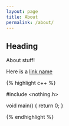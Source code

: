 ```yaml
---
layout: page
title: About
permalink: /about/
---
```



## Heading

About stuff!

Here is a [link name](http://erlingn.github.io)

{% highlight c++ %}

#include <nothing.h>

void main() {
  return 0;
}

{% endhighlight %}
